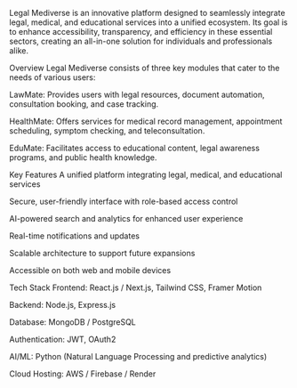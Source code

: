 Legal Mediverse is an innovative platform designed to seamlessly integrate legal, medical, and educational services into a unified ecosystem. Its goal is to enhance accessibility, transparency, and efficiency in these essential sectors, creating an all-in-one solution for individuals and professionals alike.

Overview
Legal Mediverse consists of three key modules that cater to the needs of various users:

LawMate: Provides users with legal resources, document automation, consultation booking, and case tracking.

HealthMate: Offers services for medical record management, appointment scheduling, symptom checking, and teleconsultation.

EduMate: Facilitates access to educational content, legal awareness programs, and public health knowledge.

Key Features
A unified platform integrating legal, medical, and educational services

Secure, user-friendly interface with role-based access control

AI-powered search and analytics for enhanced user experience

Real-time notifications and updates

Scalable architecture to support future expansions

Accessible on both web and mobile devices

Tech Stack
Frontend: React.js / Next.js, Tailwind CSS, Framer Motion

Backend: Node.js, Express.js

Database: MongoDB / PostgreSQL

Authentication: JWT, OAuth2

AI/ML: Python (Natural Language Processing and predictive analytics)

Cloud Hosting: AWS / Firebase / Render
